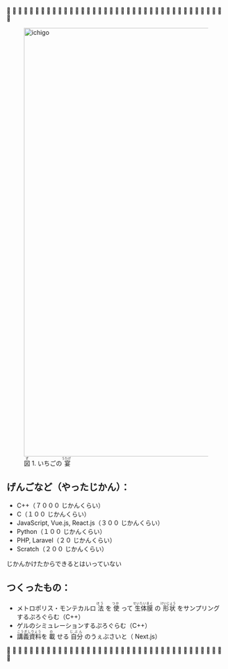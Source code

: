  🍓 🍓 🍓 🍓 🍓 🍓 🍓 🍓 🍓 🍓 🍓 🍓 🍓 🍓 🍓 🍓 🍓 🍓 🍓 🍓 🍓 🍓 🍓 🍓 🍓 🍓 🍓 🍓 🍓 🍓 🍓 🍓 🍓 🍓 🍓 🍓 🍓 🍓 🍓 

<figure id="ichigo">
<img width="985" alt="ichigo" src="https://user-images.githubusercontent.com/36974933/116362903-899a6300-a83d-11eb-86c1-5c28de66e8e4.png">
<figcaption><ruby>
<rb>図</rb>
<rp>（</rp>
<rt>ず</rt>
<rp>）</rp>1. いちごの<ruby>
<rb>宴</rb>
<rp>（</rp>
<rt>うたげ</rt>
<rp>）</rp></figcaption>
</figure>

## げんごなど（やったじかん）：
- C++（７０００ じかんくらい）
- C（１００ じかんくらい）
- JavaScript, Vue.js, React.js（３００ じかんくらい）
- Python（１００ じかんくらい）
- PHP, Laravel（２０ じかんくらい）
- Scratch（２００ じかんくらい）
 
 じかんかけたからできるとはいっていない

## つくったもの：
- メトロポリス・モンテカルロ<ruby>
<rb>法</rb>
<rp>（</rp>
<rt>ほう</rt>
<rp>）</rp>
</ruby>を<ruby>
<rb>使</rb>
<rp>（</rp>
<rt>つか</rt>
<rp>）</rp>
</ruby>って<ruby>
<rb>生体膜</rb>
<rp>（</rp>
<rt>せいたいまく</rt>
<rp>）</rp>
</ruby>の<ruby>
<rb>形状</rb>
<rp>（</rp>
<rt>けいじょう</rt>
<rp>）</rp>
</ruby>をサンプリングするぷろぐらむ（C++）
- ゲルのシミュレーションするぷろぐらむ（C++）
- <ruby><rb>講義資料</rb><rp>（</rp><rt>こうぎしりょう</rt><rp>）</rp></ruby>を<ruby>
<rb>載</rb>
<rp>（</rp>
<rt>の</rt>
<rp>）</rp>
</ruby>せる<ruby>
<rb>自分</rb>
<rp>（</rp>
<rt>じぶん</rt>
<rp>）</rp>
</ruby>のうぇぶさいと（ Next.js）

🍓 🍓 🍓 🍓 🍓 🍓 🍓 🍓 🍓 🍓 🍓 🍓 🍓 🍓 🍓 🍓 🍓 🍓 🍓 🍓 🍓 🍓 🍓 🍓 🍓 🍓 🍓 🍓 🍓 🍓 🍓 🍓 🍓 🍓 🍓 🍓 🍓 🍓 🍓 
